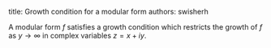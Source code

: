 title: Growth condition for a modular form
authors:
    swisherh

A <a knowl="lmfdb/mf">modular form</a> $f$ satisfies a growth condition which restricts the growth of $f$ as $y\rightarrow \infty$ in complex variables $z=x+iy$.  
